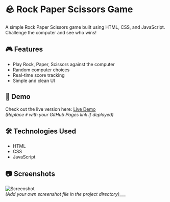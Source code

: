 # 🪨 Rock Paper Scissors Game

A simple Rock Paper Scissors game built using HTML, CSS, and JavaScript. Challenge the computer and see who wins!

## 🎮 Features

- Play Rock, Paper, Scissors against the computer
- Random computer choices
- Real-time score tracking
- Simple and clean UI

## 🚀 Demo

Check out the live version here: [Live Demo](#)  
_(Replace `#` with your GitHub Pages link if deployed)_

## 🛠️ Technologies Used

- HTML
- CSS
- JavaScript

## 📷 Screenshots

![Screenshot](screenshot.png)  
_(Add your own screenshot file in the project directory)____
